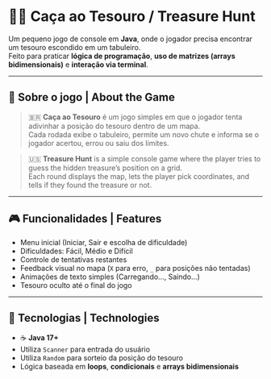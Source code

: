 # 🏴‍☠️ Caça ao Tesouro / Treasure Hunt

Um pequeno jogo de console em **Java**, onde o jogador precisa encontrar um tesouro escondido em um tabuleiro.  
Feito para praticar **lógica de programação**, **uso de matrizes (arrays bidimensionais)** e **interação via terminal**.

---

## 🧩 Sobre o jogo | About the Game

> 🇧🇷 **Caça ao Tesouro** é um jogo simples em que o jogador tenta adivinhar a posição do tesouro dentro de um mapa.  
> Cada rodada exibe o tabuleiro, permite um novo chute e informa se o jogador acertou, errou ou saiu dos limites.

> 🇺🇸 **Treasure Hunt** is a simple console game where the player tries to guess the hidden treasure’s position on a grid.  
> Each round displays the map, lets the player pick coordinates, and tells if they found the treasure or not.

---

## 🎮 Funcionalidades | Features

- Menu inicial (Iniciar, Sair e escolha de dificuldade)  
- Dificuldades: Fácil, Médio e Difícil  
- Controle de tentativas restantes  
- Feedback visual no mapa (`X` para erro, `_` para posições não tentadas)  
- Animações de texto simples (Carregando..., Saindo...)  
- Tesouro oculto até o final do jogo  

---

## 🧠 Tecnologias | Technologies

- ☕ **Java 17+**  
- Utiliza `Scanner` para entrada do usuário  
- Utiliza `Random` para sorteio da posição do tesouro  
- Lógica baseada em **loops**, **condicionais** e **arrays bidimensionais**
